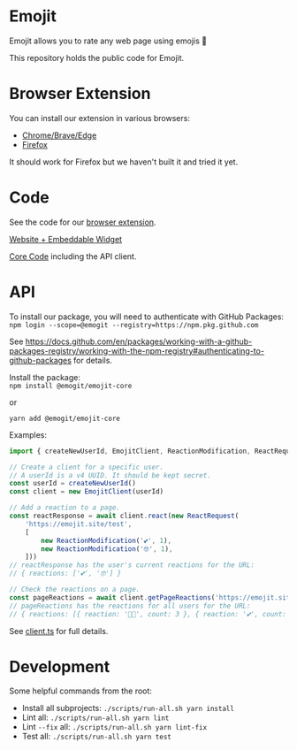 # Emojit
Emojit allows you to rate any web page using emojis 🤯

This repository holds the public code for Emojit.

<!-- Following monorepo guide in https://valcker.medium.com/configuring-typescript-monorepo-with-eslint-prettier-and-webstorm-61a71f218104. -->

# Browser Extension
You can install our extension in various browsers:
* [Chrome/Brave/Edge](https://chrome.google.com/webstore/detail/fdaopifdchifnfaiammaknlaniecbdmo)
* [Firefox](https://addons.mozilla.org/addon/emojit)

It should work for Firefox but we haven't built it and tried it yet.

# Code
See the code for our [browser extension](./extension).

<!-- TODO Show gif of using the extension. -->

[Website + Embeddable Widget](./site)

[Core Code](./core) including the API client.

# API
To install our package, you will need to authenticate with GitHub Packages:\
`npm login --scope=@emogit --registry=https://npm.pkg.github.com`

See https://docs.github.com/en/packages/working-with-a-github-packages-registry/working-with-the-npm-registry#authenticating-to-github-packages for details.

Install the package:\
`npm install @emogit/emojit-core`

or

`yarn add @emogit/emojit-core`

Examples:
```TypeScript
import { createNewUserId, EmojitClient, ReactionModification, ReactRequest } from '@emogit/emojit-core'

// Create a client for a specific user.
// A userId is a v4 UUID. It should be kept secret.
const userId = createNewUserId()
const client = new EmojitClient(userId)

// Add a reaction to a page.
const reactResponse = await client.react(new ReactRequest(
    'https://emojit.site/test',
    [
        new ReactionModification('💕', 1),
        new ReactionModification('🤓', 1),
    ]))
// reactResponse has the user's current reactions for the URL:
// { reactions: ['💕', '🤓'] }

// Check the reactions on a page.
const pageReactions = await client.getPageReactions('https://emojit.site/test')
// pageReactions has the reactions for all users for the URL:
// { reactions: [{ reaction: '👨‍💻', count: 3 }, { reaction: '💕', count: 2 }, { reaction: '🤓', count: 1 }, ...]}
```

See [client.ts](./core/src/api/client.ts) for full details.

# Development
Some helpful commands from the root:
* Install all subprojects: `./scripts/run-all.sh yarn install`
* Lint all: `./scripts/run-all.sh yarn lint`
* Lint `--fix` all: `./scripts/run-all.sh yarn lint-fix`
* Test all: `./scripts/run-all.sh yarn test`
